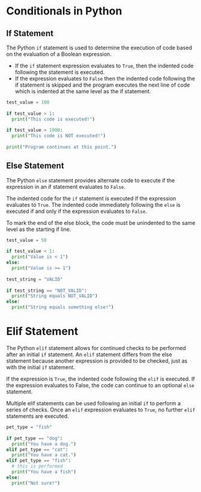 # Conditionals in Python

## If Statement

The Python `if` statement is used to determine the execution of code based on the evaluation of a Boolean expression.

- If the `if` statement expression evaluates to `True`, then the indented code following the statement is executed.
- If the expression evaluates to `False` then the indented code following the if statement is skipped and the program executes the next line of code which is indented at the same level as the if statement.

```py
test_value = 100
 
if test_value > 1:
  print("This code is executed!")
 
if test_value > 1000:
  print("This code is NOT executed!")
 
print("Program continues at this point.")
```

## Else Statement

The Python `else` statement provides alternate code to execute if the expression in an if statement evaluates to `False`.

The indented code for the `if` statement is executed if the expression evaluates to `True`. The indented code immediately following the `else` is executed if and only if the expression evaluates to `False`. 

To mark the end of the else block, the code must be unindented to the same level as the starting if line.

```py 
test_value = 50
 
if test_value < 1:
  print("Value is < 1")
else:
  print("Value is >= 1")
 
test_string = "VALID"
 
if test_string == "NOT_VALID":
  print("String equals NOT_VALID")
else:
  print("String equals something else!")
```

# Elif Statement

The Python `elif` statement allows for continued checks to be performed after an initial `if` statement. An `elif` statement differs from the else statement because another expression is provided to be checked, just as with the initial `if` statement.

If the expression is `True`, the indented code following the `elif` is executed. If the expression evaluates to False, the code can continue to an optional `else` statement. 

Multiple elif statements can be used following an initial `if` to perform a series of checks. Once an `elif` expression evaluates to `True`, no further `elif` statements are executed.

```py
pet_type = "fish"
 
if pet_type == "dog":
  print("You have a dog.")
elif pet_type == "cat":
  print("You have a cat.")
elif pet_type == "fish":
  # this is performed
  print("You have a fish")
else:
  print("Not sure!")
```